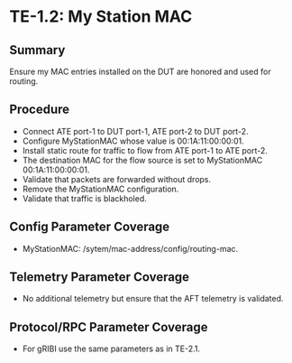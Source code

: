 # TE-1.2: My Station MAC

## Summary

Ensure my MAC entries installed on the DUT are honored and used for routing.

## Procedure

*   Connect ATE port-1 to DUT port-1, ATE port-2 to DUT port-2.
*   Configure MyStationMAC whose value is 00:1A:11:00:00:01.
*   Install static route for traffic to flow from ATE port-1 to ATE port-2.
*   The destination MAC for the flow source is set to MyStationMAC 00:1A:11:00:00:01.
*   Validate that packets are forwarded without drops.
*   Remove the MyStationMAC configuration. 
*   Validate that traffic is blackholed.

## Config Parameter Coverage

*   MyStationMAC: /sytem/mac-address/config/routing-mac.

## Telemetry Parameter Coverage

*   No additional telemetry but ensure that the AFT telemetry is validated.

## Protocol/RPC Parameter Coverage

*  For gRIBI use the same parameters as in TE-2.1.